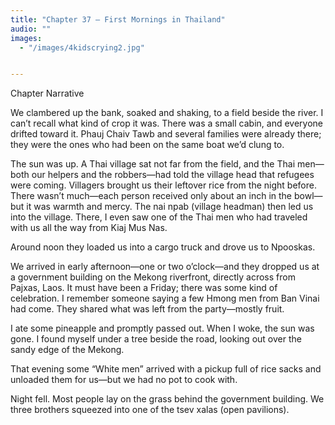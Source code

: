 ```yaml
---
title: "Chapter 37 — First Mornings in Thailand"
audio: ""
images:
  - "/images/4kidscrying2.jpg"


---
```


Chapter Narrative

We clambered up the bank, soaked and shaking, to a field beside the river. I can’t recall what kind of crop it was. There was a small cabin, and everyone drifted toward it. Phauj Chaiv Tawb and several families were already there; they were the ones who had been on the same boat we’d clung to.

The sun was up. A Thai village sat not far from the field, and the Thai men—both our helpers and the robbers—had told the village head that refugees were coming. Villagers brought us their leftover rice from the night before. There wasn’t much—each person received only about an inch in the bowl—but it was warmth and mercy. The nai npab (village headman) then led us into the village. There, I even saw one of the Thai men who had traveled with us all the way from Kiaj Mus Nas.

Around noon they loaded us into a cargo truck and drove us to Npooskas.

We arrived in early afternoon—one or two o’clock—and they dropped us at a government building on the Mekong riverfront, directly across from Pajxas, Laos. It must have been a Friday; there was some kind of celebration. I remember someone saying a few Hmong men from Ban Vinai had come. They shared what was left from the party—mostly fruit.

I ate some pineapple and promptly passed out. When I woke, the sun was gone. I found myself under a tree beside the road, looking out over the sandy edge of the Mekong.

That evening some “White men” arrived with a pickup full of rice sacks and unloaded them for us—but we had no pot to cook with.

Night fell. Most people lay on the grass behind the government building. We three brothers squeezed into one of the tsev xalas (open pavilions).